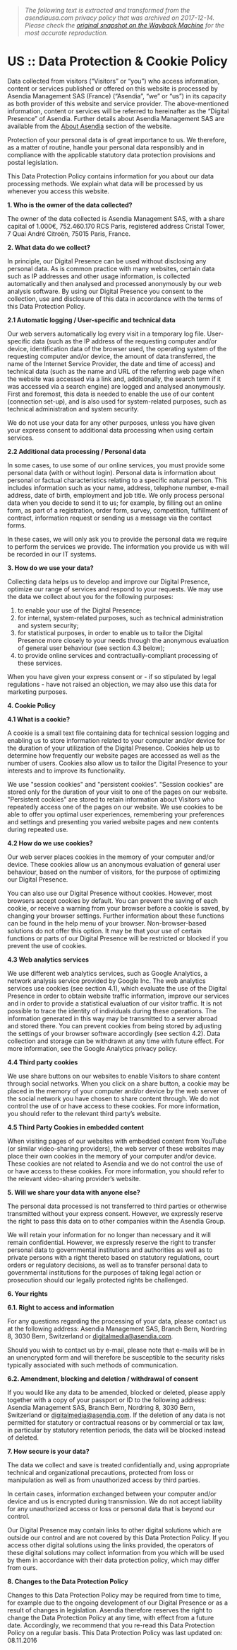 > *The following text is extracted and transformed from the asendiausa.com privacy policy that was archived on 2017-12-14. Please check the [original snapshot on the Wayback Machine](https://web.archive.org/web/20171214093401id_/http%3A//www.asendiausa.com/data-protection-policy) for the most accurate reproduction.*

# US :: Data Protection & Cookie Policy

Data collected from visitors (“Visitors” or “you”) who access information, content or services published or offered on this website is processed by Asendia Management SAS (France) (“Asendia”, “we” or “us”) in its capacity as both provider of this website and service provider. The above-mentioned information, content or services will be referred to hereinafter as the “Digital Presence” of Asendia. Further details about Asendia Management SAS are available from the [About Asendia](http://www.asendiausa.com/about-asendia) section of the website.

Protection of your personal data is of great importance to us. We therefore, as a matter of routine, handle your personal data responsibly and in compliance with the applicable statutory data protection provisions and postal legislation.

This Data Protection Policy contains information for you about our data processing methods. We explain what data will be processed by us whenever you access this website.

 **1\. Who is the owner of the data collected?**

The owner of the data collected is Asendia Management SAS, with a share capital of 1.000€, 752.460.170 RCS Paris, registered address Cristal Tower, 7 Quai André Citroën, 75015 Paris, France.

 **2\. What data do we collect?**

In principle, our Digital Presence can be used without disclosing any personal data. As is common practice with many websites, certain data such as IP addresses and other usage information, is collected automatically and then analysed and processed anonymously by our web analysis software. By using our Digital Presence you consent to the collection, use and disclosure of this data in accordance with the terms of this Data Protection Policy.

 **2.1 Automatic logging / User-specific and technical data**

Our web servers automatically log every visit in a temporary log file. User-specific data (such as the IP address of the requesting computer and/or device, identification data of the browser used, the operating system of the requesting computer and/or device, the amount of data transferred, the name of the Internet Service Provider, the date and time of access) and technical data (such as the name and URL of the referring web page when the website was accessed via a link and, additionally, the search term if it was accessed via a search engine) are logged and analysed anonymously. First and foremost, this data is needed to enable the use of our content (connection set-up), and is also used for system-related purposes, such as technical administration and system security.

We do not use your data for any other purposes, unless you have given your express consent to additional data processing when using certain services.

 **2.2 Additional data processing / Personal data**

In some cases, to use some of our online services, you must provide some personal data (with or without login). Personal data is information about personal or factual characteristics relating to a specific natural person. This includes information such as your name, address, telephone number, e-mail address, date of birth, employment and job title. We only process personal data when you decide to send it to us; for example, by filling out an online form, as part of a registration, order form, survey, competition, fulfillment of contract, information request or sending us a message via the contact forms.

In these cases, we will only ask you to provide the personal data we require to perform the services we provide. The information you provide us with will be recorded in our IT systems.

 **3\. How do we use your data?**

Collecting data helps us to develop and improve our Digital Presence, optimize our range of services and respond to your requests. We may use the data we collect about you for the following purposes:

  1. to enable your use of the Digital Presence;
  2. for internal, system-related purposes, such as technical administration and system security;
  3. for statistical purposes, in order to enable us to tailor the Digital Presence more closely to your needs through the anonymous evaluation of general user behaviour (see section 4.3 below);
  4. to provide online services and contractually-compliant processing of these services.



When you have given your express consent or - if so stipulated by legal regulations - have not raised an objection, we may also use this data for marketing purposes.

 **4\. Cookie Policy**

 **4.1 What is a cookie?**

A cookie is a small text file containing data for technical session logging and enabling us to store information related to your computer and/or device for the duration of your utilization of the Digital Presence. Cookies help us to determine how frequently our website pages are accessed as well as the number of users. Cookies also allow us to tailor the Digital Presence to your interests and to improve its functionality.

We use "session cookies" and "persistent cookies”. "Session cookies" are stored only for the duration of your visit to one of the pages on our website. "Persistent cookies" are stored to retain information about Visitors who repeatedly access one of the pages on our website. We use cookies to be able to offer you optimal user experiences, remembering your preferences and settings and presenting you varied website pages and new contents during repeated use.

 **4.2 How do we use cookies?**

Our web server places cookies in the memory of your computer and/or device. These cookies allow us an anonymous evaluation of general user behaviour, based on the number of visitors, for the purpose of optimizing our Digital Presence.

You can also use our Digital Presence without cookies. However, most browsers accept cookies by default. You can prevent the saving of each cookie, or receive a warning from your browser before a cookie is saved, by changing your browser settings. Further information about these functions can be found in the help menu of your browser. Non-browser-based solutions do not offer this option. It may be that your use of certain functions or parts of our Digital Presence will be restricted or blocked if you prevent the use of cookies.

 **4.3 Web analytics services**

We use different web analytics services, such as Google Analytics, a network analysis service provided by Google Inc. The web analytics services use cookies (see section 4.1), which evaluate the use of the Digital Presence in order to obtain website traffic information, improve our services and in order to provide a statistical evaluation of our visitor traffic. It is not possible to trace the identity of individuals during these operations. The information generated in this way may be transmitted to a server abroad and stored there. You can prevent cookies from being stored by adjusting the settings of your browser software accordingly (see section 4.2). Data collection and storage can be withdrawn at any time with future effect. For more information, see the Google Analytics privacy policy.

 **4.4 Third party cookies**

We use share buttons on our websites to enable Visitors to share content through social networks. When you click on a share button, a cookie may be placed in the memory of your computer and/or device by the web server of the social network you have chosen to share content through. We do not control the use of or have access to these cookies. For more information, you should refer to the relevant third party’s website.

 **4.5 Third Party Cookies in embedded content**

When visiting pages of our websites with embedded content from YouTube (or similar video-sharing providers), the web server of these websites may place their own cookies in the memory of your computer and/or device. These cookies are not related to Asendia and we do not control the use of or have access to these cookies. For more information, you should refer to the relevant video-sharing provider’s website.

 **5\. Will we share your data with anyone else?**

The personal data processed is not transferred to third parties or otherwise transmitted without your express consent. However, we expressly reserve the right to pass this data on to other companies within the Asendia Group.

We will retain your information for no longer than necessary and it will remain confidential. However, we expressly reserve the right to transfer personal data to governmental institutions and authorities as well as to private persons with a right thereto based on statutory regulations, court orders or regulatory decisions, as well as to transfer personal data to governmental institutions for the purposes of taking legal action or prosecution should our legally protected rights be challenged.

 **6\. Your rights**

 **6.1. Right to access and information**

For any questions regarding the processing of your data, please contact us at the following address: Asendia Management SAS, Branch Bern, Nordring 8, 3030 Bern, Switzerland or [digitalmedia@asendia.com](mailto:mailto:digitalmedia@asendia.com).

Should you wish to contact us by e-mail, please note that e-mails will be in an unencrypted form and will therefore be susceptible to the security risks typically associated with such methods of communication.

 **6.2. Amendment, blocking and deletion / withdrawal of consent**

If you would like any data to be amended, blocked or deleted, please apply together with a copy of your passport or ID to the following address: Asendia Management SAS, Branch Bern, Nordring 8, 3030 Bern, Switzerland or [digitalmedia@asendia.com](mailto:mailto:digitalmedia@asendia.com). If the deletion of any data is not permitted for statutory or contractual reasons or by commercial or tax law, in particular by statutory retention periods, the data will be blocked instead of deleted.

 **7\. How secure is your data?**

The data we collect and save is treated confidentially and, using appropriate technical and organizational precautions, protected from loss or manipulation as well as from unauthorized access by third parties.

In certain cases, information exchanged between your computer and/or device and us is encrypted during transmission. We do not accept liability for any unauthorized access or loss or personal data that is beyond our control.

Our Digital Presence may contain links to other digital solutions which are outside our control and are not covered by this Data Protection Policy. If you access other digital solutions using the links provided, the operators of these digital solutions may collect information from you which will be used by them in accordance with their data protection policy, which may differ from ours.

 **8\. Changes to the Data Protection Policy**

Changes to this Data Protection Policy may be required from time to time, for example due to the ongoing development of our Digital Presence or as a result of changes in legislation. Asendia therefore reserves the right to change the Data Protection Policy at any time, with effect from a future date. Accordingly, we recommend that you re-read this Data Protection Policy on a regular basis. This Data Protection Policy was last updated on: 08.11.2016
